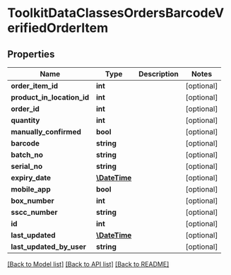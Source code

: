 # ToolkitDataClassesOrdersBarcodeVerifiedOrderItem

## Properties
Name | Type | Description | Notes
------------ | ------------- | ------------- | -------------
**order_item_id** | **int** |  | [optional] 
**product_in_location_id** | **int** |  | [optional] 
**order_id** | **int** |  | [optional] 
**quantity** | **int** |  | [optional] 
**manually_confirmed** | **bool** |  | [optional] 
**barcode** | **string** |  | [optional] 
**batch_no** | **string** |  | [optional] 
**serial_no** | **string** |  | [optional] 
**expiry_date** | [**\DateTime**](\DateTime.md) |  | [optional] 
**mobile_app** | **bool** |  | [optional] 
**box_number** | **int** |  | [optional] 
**sscc_number** | **string** |  | [optional] 
**id** | **int** |  | [optional] 
**last_updated** | [**\DateTime**](\DateTime.md) |  | [optional] 
**last_updated_by_user** | **string** |  | [optional] 

[[Back to Model list]](../README.md#documentation-for-models) [[Back to API list]](../README.md#documentation-for-api-endpoints) [[Back to README]](../README.md)


